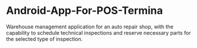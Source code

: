 # Android-App-For-POS-Termina
Warehouse management application for an auto repair shop, with the capability to schedule technical inspections and reserve necessary parts for the selected type of inspection.
